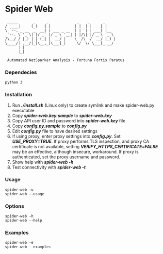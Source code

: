 # Spider Web

     _____       _     _             _    _      _     
    /  ___|     (_)   | |           | |  | |    | |    
    \ `--. _ __  _  __| | ___ _ __  | |  | | ___| |__  
     `--. \ '_ \| |/ _` |/ _ \ '__| | |/\| |/ _ \ '_ \ 
    /\__/ / |_) | | (_| |  __/ |    \  /\  /  __/ |_) |
    \____/| .__/|_|\__,_|\___|_|     \/  \/ \___|_.__/ 
          | |                                          
          |_|                                          
    
     Automated NetSparker Analysis - Fortuna Fortis Paratus

### Dependecies

    python 3

### Installation

  1. Run ***./install.sh*** (Linux only) to create symlink and make spider-web.py executable
  2. Copy ***spider-web.key.sample*** to ***spider-web.key***
  3. Copy API user ID and password into ***spider-web.key*** file
  4. Copy ***config.py.sample*** to ***config.py***
  5. Edit ***config.py*** file to have desired settings  
  6. If using proxy, enter proxy settings into ***config.py***. Set ***USE_PROXY=TRUE***. If proxy performs TLS inspection, and proxy CA certificate is not available, setting ***VERIFY_HTTPS_CERTIFICATE=FALSE*** may be an effective, although insecure, workaround. If proxy is authenticated, set the proxy username and password.
  7. Show help with ***spider-web -h***
  8. Test connectivity with ***spider-web -t***

### Usage
    
    spider-web -u
    spider-web --usage

### Options

    spider-web -h
    spider-web --help

### Examples

    spider-web -e
    spider-web --examples

